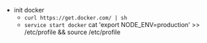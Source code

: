 - init docker
  - `curl https://get.docker.com/ | sh`
  - `service start docker`
cat 'export NODE_ENV=production' >> /etc/profile && source /etc/profile